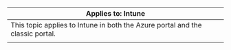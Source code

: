 |                              Applies to: Intune                               |
|-------------------------------------------------------------------------------|
| This topic applies to Intune in both the Azure portal and the classic portal. |
|                                                                               |
